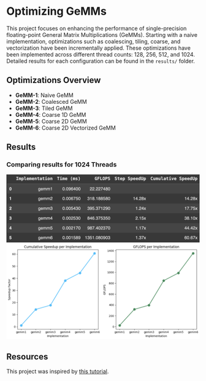 # Optimizing GeMMs

This project focuses on enhancing the performance of single-precision floating-point General Matrix Multiplications (GeMMs). Starting with a naive implementation, optimizations such as coalescing, tiling, coarse, and vectorization have been incrementally applied. These optimizations have been implemented across different thread counts: 128, 256, 512, and 1024. Detailed results for each configuration can be found in the `results/` folder.

## Optimizations Overview
- **GeMM-1**: Naive GeMM
- **GeMM-2**: Coalesced GeMM
- **GeMM-3**: Tiled GeMM
- **GeMM-4**: Coarse 1D GeMM
- **GeMM-5**: Coarse 2D GeMM
- **GeMM-6**: Coarse 2D Vectorized GeMM

## Results
### Comparing results for 1024 Threads
![Performance Optimization for 1024 threads](results/results.png)
![Growth Chart for SpeedUp and GFLOPS](results/growth.png)

## Resources
This project was inspired by [this tutorial](https://www.youtube.com/watch?v=GetaI7KhbzM).